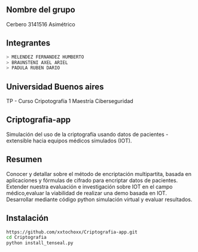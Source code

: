 ## Nombre del grupo
Cerbero 3141516 Asimétrico

## Integrantes
```bash
> MELENDEZ FERNANDEZ HUMBERTO
> BRAUNSTENI AXEL ARIEL
> PADULA RUBEN DARIO
```
## Universidad Buenos aires
TP - Curso Cripotografía 1
Maestría Ciberseguridad

## Criptografia-app
Simulación del uso de la criptografía usando datos de pacientes - extensible hacia equipos médicos simulados (IOT).

## Resumen
Conocer y detallar sobre el método de encriptación multipartita, basada en aplicaciones y fórmulas de cifrado para encriptar datos de pacientes.
Extender nuestra evaluación e investigación sobre IOT en el campo médico,evaluar la viabilidad de realizar una demo basada en IOT.
Desarrollar mediante código python simulación virtual y evaluar resultados.

## Instalación

```bash
https://github.com/xxtochoxx/Criptografia-app.git
cd Criptografia
python install_tenseal.py
```
